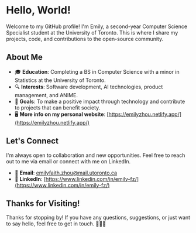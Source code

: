 # Hello, World!

Welcome to my GitHub profile! I'm Emily, a second-year Computer Science Specialist student at the University of Toronto. This is where I share my projects, code, and contributions to the open-source community.

## About Me

- 🎓 **Education**: Completing a BS in Computer Science with a minor in Statistics at the University of Toronto.
- 🔍 **Interests**: Software development, AI technologies, product management, and ANIME.
- 🌱 **Goals**: To make a positive impact through technology and contribute to projects that can benefit society.
- 🖥️ **More info on my personal website**: [https://emilyzhou.netlify.app/](https://emilyzhou.netlify.app/)

## Let's Connect

I'm always open to collaboration and new opportunities. Feel free to reach out to me via email or connect with me on LinkedIn.

- 📧 **Email**: [emilyfaith.zhou@mail.utoronto.ca](mailto:emilyfaith.zhou@mail.utoronto.ca)
- 👥 **LinkedIn**: [https://www.linkedin.com/in/emily-fz/](https://www.linkedin.com/in/emily-fz/)

## Thanks for Visiting!

Thanks for stopping by! If you have any questions, suggestions, or just want to say hello, feel free to get in touch. 👩🏻‍💻
